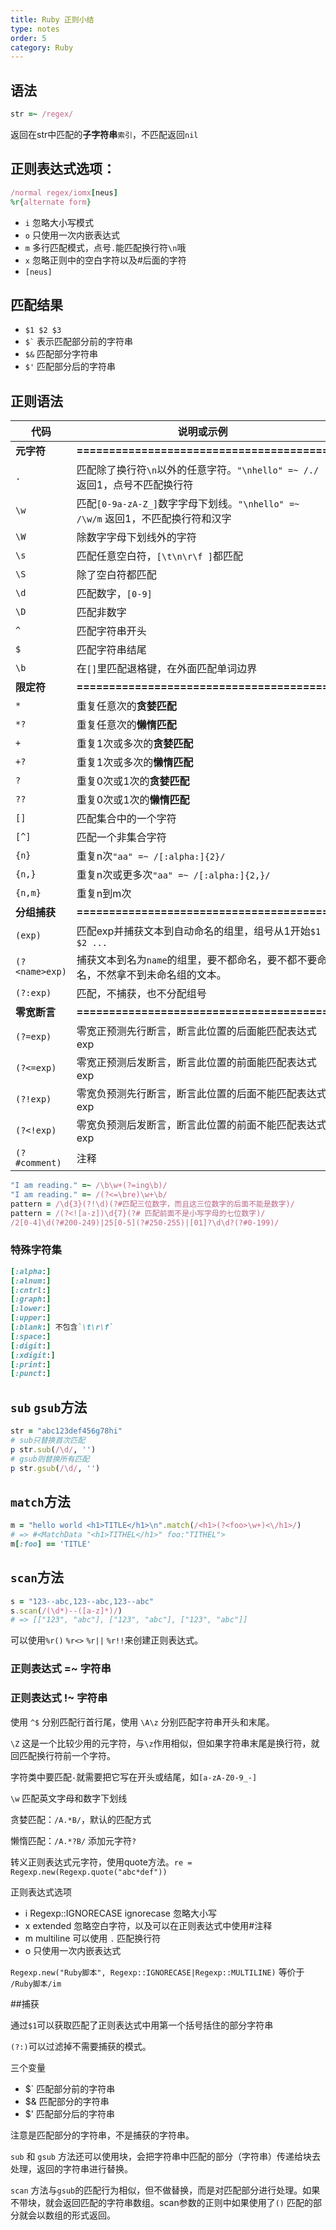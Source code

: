 ```yaml
---
title: Ruby 正则小结
type: notes
order: 5
category: Ruby
---
```


## 语法

~~~ruby
str =~ /regex/
~~~

返回在str中匹配的**子字符串**`索引`，不匹配返回`nil`

## 正则表达式选项：

~~~ruby
/normal regex/iomx[neus]
%r{alternate form}
~~~

- `i` 忽略大小写模式
- `o` 只使用一次内嵌表达式
- `m` 多行匹配模式，点号`.`能匹配换行符`\n`哦
- `x` 忽略正则中的空白字符以及#后面的字符
- `[neus]`

## 匹配结果

- `$1 $2 $3`
- <code>$`</code> 表示匹配部分前的字符串
- `$&` 匹配部分字符串
- `$'` 匹配部分后的字符串

## 正则语法

|代码|说明或示例|
|--|--|
|**元字符**|**=======================================**|
|`.`|匹配除了换行符`\n`以外的任意字符。`"\nhello" =~ /./` 返回1，点号不匹配换行符|
|`\w`|匹配`[0-9a-zA-Z_]`数字字母下划线。`"\nhello" =~ /\w/m` 返回1，不匹配换行符和汉字|
|`\W`|除数字字母下划线外的字符|
|`\s`|匹配任意空白符，`[\t\n\r\f ]`都匹配|
|`\S`|除了空白符都匹配|
|`\d`|匹配数字，`[0-9]`|
|`\D`|匹配非数字|
|`^`|匹配字符串开头|
|`$`|匹配字符串结尾|
|`\b`|在`[]`里匹配退格键，在外面匹配单词边界|
|**限定符**|**=======================================**|
|`*`|重复任意次的**贪婪匹配**|
|`*?`|重复任意次的**懒惰匹配**|
|`+`|重复1次或多次的**贪婪匹配**|
|`+?`|重复1次或多次的**懒惰匹配**|
|`?`|重复0次或1次的**贪婪匹配**|
|`??`|重复0次或1次的**懒惰匹配**|
|`[]`|匹配集合中的一个字符|
|`[^]`|匹配一个非集合字符|
|`{n}`|重复n次`"aa" =~ /[:alpha:]{2}/`|
|`{n,}`|重复n次或更多次`"aa" =~ /[:alpha:]{2,}/`|
|`{n,m}`|重复n到m次|
|**分组捕获**|**=======================================**|
|`(exp)`|匹配exp并捕获文本到自动命名的组里，组号从1开始`$1 $2 ...`|
|`(?<name>exp)`|捕获文本到名为`name`的组里，要不都命名，要不都不要命名，不然拿不到未命名组的文本。|
|`(?:exp)`|匹配，不捕获，也不分配组号|
|**零宽断言**|**=======================================**|
|`(?=exp)` |零宽正预测先行断言，断言此位置的后面能匹配表达式exp|
|`(?<=exp)`|零宽正预测后发断言，断言此位置的前面能匹配表达式exp|
|`(?!exp)` |零宽负预测先行断言，断言此位置的后面不能匹配表达式exp|
|`(?<!exp)`|零宽负预测后发断言，断言此位置的前面不能匹配表达式exp|
|`(?#comment)`|注释|

~~~ruby
"I am reading." =~ /\b\w+(?=ing\b)/
"I am reading." =~ /(?<=\bre)\w+\b/
pattern = /\d{3}(?!\d)(?#匹配三位数字，而且这三位数字的后面不能是数字)/
pattern = /(?<![a-z])\d{7}(?# 匹配前面不是小写字母的七位数字)/
/2[0-4]\d(?#200-249)|25[0-5](?#250-255)|[01]?\d\d?(?#0-199)/
~~~

### 特殊字符集

~~~ruby
[:alpha:]
[:alnum:]
[:cntrl:]
[:graph:]
[:lower:]
[:upper:]
[:blank:] 不包含`\t\r\f`
[:space:]
[:digit:]
[:xdigit:]
[:print:]
[:punct:]
~~~

## `sub` `gsub`方法

~~~ruby
str = "abc123def456g78hi"
# sub只替换首次匹配
p str.sub(/\d/, '')
# gsub则替换所有匹配
p str.gsub(/\d/, '')
~~~

## `match`方法

~~~ruby
m = "hello world <h1>TITLE</h1>\n".match(/<h1>(?<foo>\w+)<\/h1>/)
# => #<MatchData "<h1>TITHEL</h1>" foo:"TITHEL">
m[:foo] == 'TITLE'
~~~

## `scan`方法

~~~ruby
s = "123--abc,123--abc,123--abc"
s.scan(/(\d*)--([a-z]*)/)
# => [["123", "abc"], ["123", "abc"], ["123", "abc"]]
~~~

可以使用`%r()` `%r<>` `%r||` `%r!!`来创建正则表达式。

### 正则表达式 =~ 字符串

### 正则表达式 !~ 字符串

使用 `^$` 分别匹配行首行尾，使用 `\A\z` 分别匹配字符串开头和末尾。

`\Z` 这是一个比较少用的元字符，与`\z`作用相似，但如果字符串末尾是换行符，就回匹配换行符前一个字符。

字符类中要匹配`-`就需要把它写在开头或结尾，如`[a-zA-Z0-9_-]`

`\w` 匹配英文字母和数字下划线

贪婪匹配：`/A.*B/`，默认的匹配方式

懒惰匹配：`/A.*?B/` 添加元字符`?`

转义正则表达式元字符，使用quote方法。`re = Regexp.new(Regexp.quote("abc*def"))`

正则表达式选项

* i Regexp::IGNORECASE ignorecase 忽略大小写
* x extended 忽略空白字符，以及可以在正则表达式中使用#注释
* m multiline 可以使用 `.` 匹配换行符
* o 只使用一次内嵌表达式

`Regexp.new("Ruby脚本", Regexp::IGNORECASE|Regexp::MULTILINE)` 等价于 `/Ruby脚本/im`

##捕获

通过`$1`可以获取匹配了正则表达式中用第一个括号括住的部分字符串

`(?:)`可以过滤掉不需要捕获的模式。

三个变量

* $` 匹配部分前的字符串
* $& 匹配部分的字符串
* $' 匹配部分后的字符串

注意是匹配部分的字符串，不是捕获的字符串。

`sub` 和 `gsub` 方法还可以使用块，会把字符串中匹配的部分（字符串）传递给块去处理，返回的字符串进行替换。

`scan` 方法与`gsub`的匹配行为相似，但不做替换，而是对匹配部分进行处理。如果不带块，就会返回匹配的字符串数组。scan参数的正则中如果使用了`()` 匹配的部分就会以数组的形式返回。
